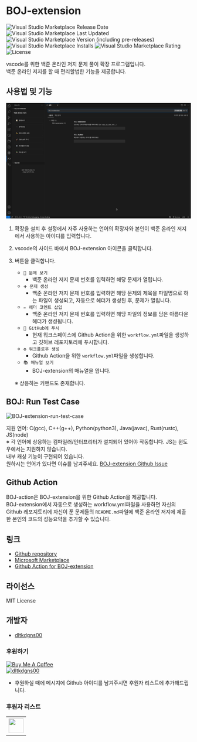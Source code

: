 # BOJ-extension

![Visual Studio Marketplace Release Date](https://img.shields.io/visual-studio-marketplace/release-date/dltkdgns00.BOJ-EX)
![Visual Studio Marketplace Last Updated](https://img.shields.io/visual-studio-marketplace/last-updated/dltkdgns00.BOJ-EX)
![Visual Studio Marketplace Version (including pre-releases)](https://img.shields.io/visual-studio-marketplace/v/dltkdgns00.BOJ-EX)
![Visual Studio Marketplace Installs](https://img.shields.io/visual-studio-marketplace/i/dltkdgns00.BOJ-EX)
![Visual Studio Marketplace Rating](https://img.shields.io/visual-studio-marketplace/r/dltkdgns00.BOJ-EX)
![License](https://img.shields.io/github/license/dltkdgns00/BOJ-extension)

vscode를 위한 백준 온라인 저지 문제 풀이 확장 프로그램입니다.  
백준 온라인 저지를 할 때 편리할법한 기능을 제공합니다.

## 사용법 및 기능

![BOJ-extension](./BOJ-extension.gif)

1. 확장을 설치 후 설정에서 자주 사용하는 언어의 확장자와 본인이 백준 온라인 저지에서 사용하는 아이디를 입력합니다.
2. vscode의 사이드 바에서 BOJ-extension 아이콘을 클릭합니다.
3. 버튼을 클릭합니다.

   - `📝 문제 보기`
     - 백준 온라인 저지 문제 번호를 입력하면 해당 문제가 열립니다.
   - `➕ 문제 생성`
     - 백준 온라인 저지 문제 번호를 입력하면 해당 문제의 제목을 파일명으로 하는 파일이 생성되고, 자동으로 헤더가 생성된 후, 문제가 열립니다.
   - `✏️ 헤더 코멘트 삽입`
     - 백준 온라인 저지 문제 번호를 입력하면 해당 파일의 정보를 담은 아름다운 헤더가 생성됩니다.
   - `🚀 GitHub에 푸시`
     - 현재 워크스페이스에 Github Action을 위한 `workflow.yml`파일을 생성하고 깃허브 레포지토리에 푸시합니다.
   - `⚙️ 워크플로우 생성`
     - Github Action을 위한 `workflow.yml`파일을 생성합니다.
   - `📚 매뉴얼 보기`
     - BOJ-extension의 매뉴얼을 엽니다.

   ※ 상응하는 커맨드도 존재합니다.

## BOJ: Run Test Case

![BOJ-extension-run-test-case](./BOJ-extension-run-test-case.png)

지원 언어: C(gcc), C++(g++), Python(python3), Java(javac), Rust(rustc), JS(node)  
※ 각 언어에 상응하는 컴파일러/인터프리터가 설치되어 있어야 작동합니다. JS는 윈도우에서는 지원하지 않습니다.  
내부 캐싱 기능이 구현되어 있습니다.  
원하시는 언어가 있다면 이슈를 남겨주세요. [BOJ-extension Github Issue](https://github.com/dltkdgns00/BOJ-extension/issues)

## Github Action

BOJ-action은 BOJ-extension을 위한 Github Action을 제공합니다.  
BOJ-extension에서 자동으로 생성하는 workflow.yml파일을 사용하면 자신의 Github 레포지토리에 자신이 푼 문제들의 `README.md`파일에 백준 온라인 저지에 제출한 본인의 코드의 성능요약을 추가할 수 있습니다.

## 링크

- [Github repository](https://github.com/dltkdgns00/BOJ-extension)
- [Microsoft Marketplace](https://marketplace.visualstudio.com/items?itemName=dltkdgns00.BOJ-EX)
- [Github Action for BOJ-extension](https://github.com/dltkdgns00/BOJ-action)

## 라이선스

MIT License

## 개발자

- [dltkdgns00](https://github.com/dltkdgns00)

### 후원하기

<a href="https://www.buymeacoffee.com/dltkdgns00" target="_blank"><img src="https://cdn.buymeacoffee.com/buttons/v2/default-yellow.png" alt="Buy Me A Coffee" style="height: 60px !important;width: 217px !important;" ></a>  
 [![dltkdgns00](https://img.shields.io/static/v1?label=Sponsor&message=%E2%9D%A4&logo=GitHub&color=%23fe8e86)](https://github.com/sponsors/dltkdgns00)

- 후원하실 때에 메시지에 Github 아이디를 남겨주시면 후원자 리스트에 추가해드립니다.

### 후원자 리스트

<table>
<tr>
<th>
<img src="https://github.com/dltkdgns00/ImageDatabase/assets/101442533/48d82da3-cf80-4f16-8a49-f8a52c8250e7" height=40px width=40px/>
</th>
</tr>
</table>
